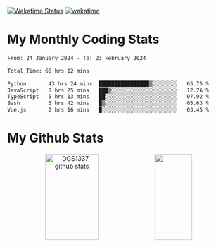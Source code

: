 [![Wakatime Status](https://github.com/noopurphalak/noopurphalak/workflows/wakatime-status-update/badge.svg)](https://github.com/noopurphalak/noopurphalak/actions/workflows/main.yml)
[![wakatime](https://wakatime.com/badge/user/80ace140-ef40-4fdd-b8ed-f3be3d2e1aea.svg)](https://wakatime.com/@80ace140-ef40-4fdd-b8ed-f3be3d2e1aea)

# My Monthly Coding Stats

<!--START_SECTION:waka-->

```txt
From: 24 January 2024 - To: 23 February 2024

Total Time: 65 hrs 12 mins

Python       43 hrs 24 mins  ████████████████▒░░░░░░░░   65.75 %
JavaScript   8 hrs 25 mins   ███▒░░░░░░░░░░░░░░░░░░░░░   12.76 %
TypeScript   5 hrs 13 mins   ██░░░░░░░░░░░░░░░░░░░░░░░   07.92 %
Bash         3 hrs 42 mins   █▒░░░░░░░░░░░░░░░░░░░░░░░   05.63 %
Vue.js       2 hrs 16 mins   █░░░░░░░░░░░░░░░░░░░░░░░░   03.45 %
```

<!--END_SECTION:waka-->

# My Github Stats
<div style="text-align: center;">
  <img width="49%" height="195px" src="https://github-readme-stats-sigma-five.vercel.app/api?username=noopurphalak&show_icons=true&count_private=true&hide_border=true&title_color=ecf2f8&icon_color=0d1117&text_color=FFFFFF&bg_color=0d1117" alt="DGS1337 github stats" />
  <img width="41%" height="195px" src="https://github-readme-stats-sigma-five.vercel.app/api/top-langs/?username=noopurphalak&layout=compact&hide_border=true&title_color=ecf2f8&text_color=FFFFFF&bg_color=0d1117" />
</div>
